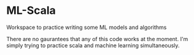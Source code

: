 ML-Scala
========

Workspace to practice writing some ML models and algorithms

There are no gaurantees that any of this code works at the moment. I'm
simply trying to practice scala and machine learning simultaneously.